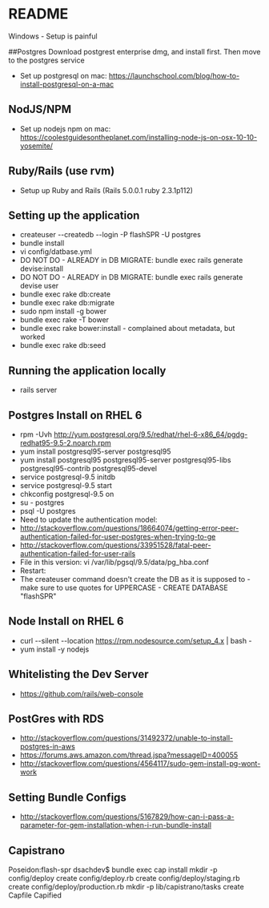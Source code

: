# README

Windows - Setup is painful

##Postgres
Download postgrest enterprise dmg, and install first. Then move to the postgres service
* Set up postgresql on mac:  https://launchschool.com/blog/how-to-install-postgresql-on-a-mac

## NodJS/NPM
* Set up nodejs npm on mac:  https://coolestguidesontheplanet.com/installing-node-js-on-osx-10-10-yosemite/

## Ruby/Rails (use rvm)
* Setup up Ruby and Rails (Rails 5.0.0.1 ruby 2.3.1p112)

## Setting up the application
* createuser --createdb --login -P flashSPR -U postgres
* bundle install
* vi config/datbase.yml
* DO NOT DO - ALREADY in DB MIGRATE: bundle exec rails generate devise:install
* DO NOT DO - ALREADY in DB MIGRATE: bundle exec rails generate devise user
* bundle exec rake db:create
* bundle exec rake db:migrate
* sudo npm install -g bower
* bundle exec rake -T bower
* bundle exec rake bower:install - complained about metadata, but worked
* bundle exec rake db:seed

## Running the application locally
* rails server

## Postgres Install on RHEL 6
* rpm -Uvh http://yum.postgresql.org/9.5/redhat/rhel-6-x86_64/pgdg-redhat95-9.5-2.noarch.rpm
* yum install postgresql95-server postgresql95
* yum install postgresql95 postgresql95-server postgresql95-libs postgresql95-contrib postgresql95-devel
* service postgresql-9.5 initdb 
* service postgresql-9.5 start
* chkconfig postgresql-9.5 on
* su - postgres
* psql -U postgres
* Need to update the authentication model: 
* http://stackoverflow.com/questions/18664074/getting-error-peer-authentication-failed-for-user-postgres-when-trying-to-ge
* http://stackoverflow.com/questions/33951528/fatal-peer-authentication-failed-for-user-rails
* File in this version: vi /var/lib/pgsql/9.5/data/pg_hba.conf
* Restart: 
* The createuser command doesn't create the DB as it is supposed to - make sure to use quotes for UPPERCASE - CREATE DATABASE "flashSPR"

## Node Install on RHEL 6
* curl --silent --location https://rpm.nodesource.com/setup_4.x | bash -
* yum install -y nodejs

## Whitelisting the Dev Server
* https://github.com/rails/web-console

## PostGres with RDS
* http://stackoverflow.com/questions/31492372/unable-to-install-postgres-in-aws
* https://forums.aws.amazon.com/thread.jspa?messageID=400055
* http://stackoverflow.com/questions/4564117/sudo-gem-install-pg-wont-work


## Setting Bundle Configs
* http://stackoverflow.com/questions/5167829/how-can-i-pass-a-parameter-for-gem-installation-when-i-run-bundle-install


## Capistrano
Poseidon:flash-spr dsachdev$ bundle exec cap install
mkdir -p config/deploy
create config/deploy.rb
create config/deploy/staging.rb
create config/deploy/production.rb
mkdir -p lib/capistrano/tasks
create Capfile
Capified
